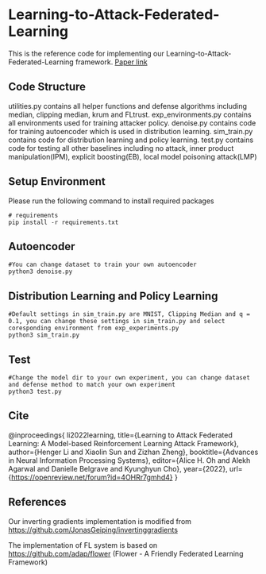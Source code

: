 # Learning-to-Attack-Federated-Learning
This is the reference code for implementing our Learning-to-Attack-Federated-Learning framework. [Paper link](https://openreview.net/pdf?id=4OHRr7gmhd4)

## Code Structure
utilities.py contains all helper functions and defense algorithms including median, clipping median, krum and FLtrust.
exp_environments.py contains all environments used for training attacker policy.
denoise.py contains code for training autoencoder which is used in distribution learning.
sim_train.py contains code for distribution learning and policy learning. 
test.py contains code for testing all other baselines including no attack, inner product manipulation(IPM), explicit boosting(EB), local model poisoning attack(LMP)

## Setup Environment

Please run the following command to install required packages

```
# requirements
pip install -r requirements.txt
```

## Autoencoder
```
#You can change dataset to train your own autoencoder
python3 denoise.py
```

## Distribution Learning and Policy Learning
```
#Default settings in sim_train.py are MNIST, Clipping Median and q = 0.1, you can change these settings in sim_train.py and select coresponding environment from exp_experiments.py
python3 sim_train.py
```
## Test
```
#Change the model dir to your own experiment, you can change dataset and defense method to match your own experiment
python3 test.py
```
## Cite
@inproceedings{
li2022learning,
title={Learning to Attack Federated Learning: A Model-based Reinforcement Learning Attack Framework},
author={Henger Li and Xiaolin Sun and Zizhan Zheng},
booktitle={Advances in Neural Information Processing Systems},
editor={Alice H. Oh and Alekh Agarwal and Danielle Belgrave and Kyunghyun Cho},
year={2022},
url={https://openreview.net/forum?id=4OHRr7gmhd4}
}

## References
Our inverting gradients implementation is modified from https://github.com/JonasGeiping/invertinggradients

The implementation of FL system is based on https://github.com/adap/flower (Flower - A Friendly Federated Learning Framework)

